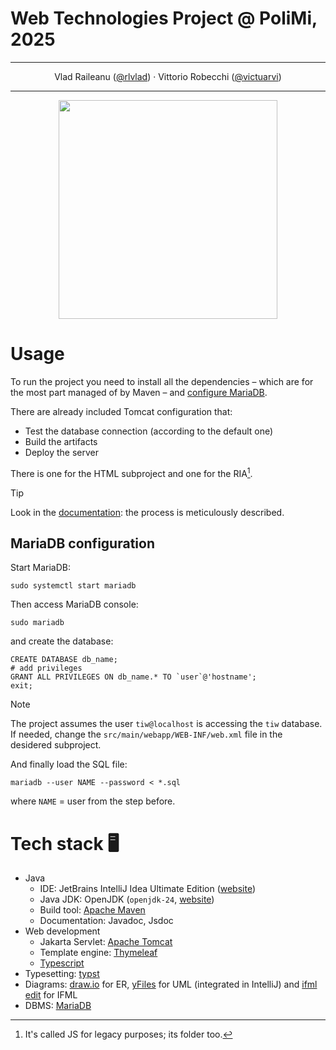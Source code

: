 # Web Technologies Project @ PoliMi, 2025

---

<p align="center">
Vlad Raileanu
(<a href="https://github.com/rlvlad">@rlvlad</a>)
·
Vittorio Robecchi
(<a href="https://github.com/VictuarVi">@victuarvi</a>)
</p>

---

<p align="center">
<img src="preview/login_page.png" width=350>
</p>

</center>

# Usage

To run the project you need to install all the dependencies – which are for the most part managed of by Maven – and [configure MariaDB](#mariadb-configuration).

There are already included Tomcat configuration that:

- Test the database connection (according to the default one)
- Build the artifacts
- Deploy the server

There is one for the HTML subproject and one for the RIA[^1].

[^1]: It's called JS for legacy purposes; its folder too.

> [!TIP]
> Look in the [documentation](https://github.com/VictuarVi/tiw-project-2025/blob/be228ebfa36df0d59e146cda67c3a5855a05b385/docs/WT-Project-Documentation.pdf): the process is meticulously described.

## MariaDB configuration

Start MariaDB:

```shell
sudo systemctl start mariadb
```

Then access MariaDB console:

```shell
sudo mariadb
```

and create the database:

```mariadb
CREATE DATABASE db_name;
# add privileges
GRANT ALL PRIVILEGES ON db_name.* TO `user`@'hostname';
exit;
```

> [!NOTE]
> The project assumes the user `tiw@localhost` is accessing the `tiw` database. If needed, change the `src/main/webapp/WEB-INF/web.xml` file in the desidered subproject.

And finally load the SQL file:

```shell
mariadb --user NAME --password < *.sql
```

where `NAME` = user from the step before.

# Tech stack 🖥️

- Java
  - IDE: JetBrains IntelliJ Idea Ultimate Edition ([website](https://www.jetbrains.com/idea/))
  - Java JDK: OpenJDK (`openjdk-24`, [website](https://openjdk.java.net/))
  - Build tool: [Apache Maven](https://maven.apache.org/)
  - Documentation: Javadoc, Jsdoc
- Web development
  - Jakarta Servlet: [Apache Tomcat](https://tomcat.apache.org/)
  - Template engine: [Thymeleaf](https://www.thymeleaf.org/)
  - [Typescript](https://www.typescriptlang.org/)
- Typesetting: [typst](https://typst.app/)
- Diagrams: [draw.io](https://app.diagrams.net/) for ER, [yFiles](https://www.yworks.com/products/yfiles) for UML (integrated in IntelliJ) and [ifml edit](https://editor.ifmledit.org/) for IFML
- DBMS: [MariaDB](https://mariadb.org/)

